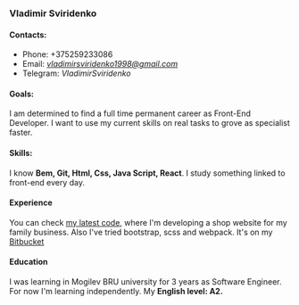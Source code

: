 ### Vladimir Sviridenko
#### Contacts:
* Phone: +375259233086
* Email: *vladimirsviridenko1998@gmail.com*
* Telegram: *VladimirSviridenko*

#### Goals:
I am determined to find a full time permanent career as Front-End Developer.
I want to use my current skills on real tasks to grove as specialist faster.

#### Skills:
I know **Bem, Git, Html, Css, Java Script, React**. 
I study something linked to front-end every day.

#### Experience
You can check [my latest code](https://bitbucket.org/Vladimir_Sviridenko/sviridenko-furniture-website), where I'm 
developing a shop website for my family business. 
Also I've tried bootstrap, scss and webpack. It's on my [Bitbucket](https://bitbucket.org/Vladimir_Sviridenko/)

#### Education
I was learning in Mogilev BRU university for 3 years as Software Engineer.
For now I'm learning independently. My **English level: A2.** 
